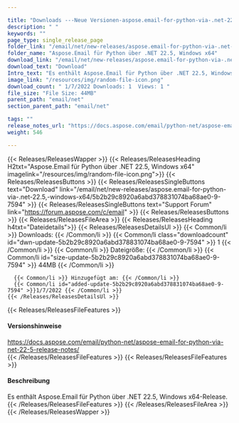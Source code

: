 ```yaml
---

title: "Downloads ---Neue Versionen-aspose.email-for-python-via-.net-22.5,-windows-x64"
description: " "
keywords: ""
page_type: single_release_page
folder_link: "/email/net/new-releases/aspose.email-for-python-via-.net-22.5,-windows-x64/"
folder_name: "Aspose.Email für Python über .NET 22.5, Windows x64"
download_link: "/email/net/new-releases/aspose.email-for-python-via-.net-22.5,-windows-x64/5b2b29c8920a6abd378831074ba68ae0-9-7594"
download_text: "Download"
Intro_text: "Es enthält Aspose.Email für Python über .NET 22.5, Windows x64-Release."
image_link: "/resources/img/random-file-icon.png"
download_count: " 1/7/2022 Downloads: 1  Views: 1 "
file_size: "File Size: 44MB"
parent_path: "email/net"
section_parent_path: "email/net"

tags: ""
release_notes_url: "https://docs.aspose.com/email/python-net/aspose-email-for-python-via-net-22-5-release-notes/"
weight: 546

---
```


{{< Releases/ReleasesWapper >}}
  {{< Releases/ReleasesHeading H2txt="Aspose.Email für Python über .NET 22.5, Windows x64" imagelink="/resources/img/random-file-icon.png">}}
  {{< Releases/ReleasesButtons >}}
    {{< Releases/ReleasesSingleButtons text="Download" link="/email/net/new-releases/aspose.email-for-python-via-.net-22.5,-windows-x64/5b2b29c8920a6abd378831074ba68ae0-9-7594" >}}
    {{< Releases/ReleasesSingleButtons text="Support Forum" link="https://forum.aspose.com/c/email" >}}
  {{< Releases/ReleasesButtons >}}
  {{< Releases/ReleasesFileArea >}}
    {{< Releases/ReleasesHeading h4txt="Dateidetails">}}
    {{< Releases/ReleasesDetailsUl >}}
      {{< Common/li >}} Downloads: {{< /Common/li >}}
      {{< Common/li class="downloadcount" id="dwn-update-5b2b29c8920a6abd378831074ba68ae0-9-7594" >}} 1 {{< /Common/li >}}
      {{< Common/li >}} Dateigröße: {{< /Common/li >}}
      {{< Common/li id="size-update-5b2b29c8920a6abd378831074ba68ae0-9-7594" >}} 44MB {{< /Common/li >}}

      {{< Common/li >}} Hinzugefügt am: {{< /Common/li >}}
      {{< Common/li id="added-update-5b2b29c8920a6abd378831074ba68ae0-9-7594" >}}1/7/2022 {{< /Common/li >}}
    {{< /Releases/ReleasesDetailsUl >}}

  {{< Releases/ReleasesFileFeatures >}}
      <h4>Versionshinweise</h4><div> <a href='https://docs.aspose.com/email/python-net/aspose-email-for-python-via-net-22-5-release-notes/'>https://docs.aspose.com/email/python-net/aspose-email-for-python-via-net-22-5-release-notes/</a></div>
  {{< /Releases/ReleasesFileFeatures >}}
  {{< Releases/ReleasesFileFeatures >}}
      <h4>Beschreibung</h4><div class="HTMLDescription"> Es enthält Aspose.Email für Python über .NET 22.5, Windows x64-Release.</div>
  {{< /Releases/ReleasesFileFeatures >}}
 {{< /Releases/ReleasesFileArea >}}
{{< /Releases/ReleasesWapper >}}



